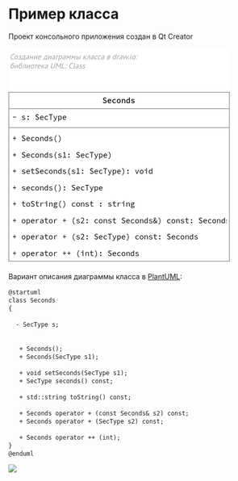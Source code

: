 # Пример класса

Проект консольного приложения создан в Qt Creator

![](Seconds.drawio.png)


Вариант описания диаграммы класса в [PlantUML](https://www.plantuml.com/plantuml/):
```text
@startuml
class Seconds 
{

  - SecType s;


   + Seconds();                            
   + Seconds(SecType s1);                  

   + void setSeconds(SecType s1);
   + SecType seconds() const;

   + std::string toString() const; 

   + Seconds operator + (const Seconds& s2) const;
   + Seconds operator + (SecType s2) const;
                                      
   + Seconds operator ++ (int);            
}
@enduml
```

![](seconds-plantuml.png)
